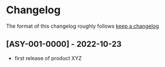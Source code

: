 # Changelog

The format of this changelog roughly follows
[keep a changelog](https://keepachangelog.com)

## [ASY-001-0000] - 2022-10-23

- first release of product XYZ
